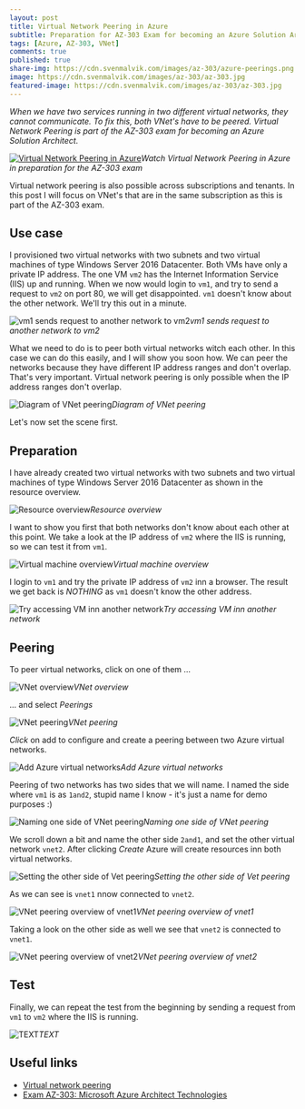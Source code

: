 ```yaml
---
layout: post
title: Virtual Network Peering in Azure
subtitle: Preparation for AZ-303 Exam for becoming an Azure Solution Architect - Virtual Network Peering
tags: [Azure, AZ-303, VNet]
comments: true
published: true
share-img: https://cdn.svenmalvik.com/images/az-303/azure-peerings.png
image: https://cdn.svenmalvik.com/images/az-303/az-303.jpg
featured-image: https://cdn.svenmalvik.com/images/az-303/az-303.jpg
---
```


*When we have two services running in two different virtual networks, they cannot communicate. To fix this, both VNet's have to be peered. Virtual Network Peering is part of the AZ-303 exam for becoming an Azure Solution Architect.*

[![Virtual Network Peering in Azure](https://cdn.svenmalvik.com/images/az-303/azure-peerings-yt.jpg "AZ-303: Virtual Network Peering in Azure")](https://www.youtube.com/watch?v=j_DCsXIPV_U)*Watch Virtual Network Peering in Azure in preparation for the AZ-303 exam*

Virtual network peering is also possible across subscriptions and tenants. In this post I will focus on VNet's that are in the same subscription as this is part of the AZ-303 exam.

## Use case

I provisioned two virtual networks with two subnets and two virtual machines of type Windows Server 2016 Datacenter. Both VMs have only a private IP address. The one VM `vm2` has the Internet Information Service (IIS) up and running. When we now would login to `vm1`, and try to send a request to `vm2` on port 80, we will get disappointed. `vm1` doesn't know about the other network. We'll try this out in a minute.

![vm1 sends request to another network to vm2](https://cdn.svenmalvik.com/images/az-303/az-303-peering-0.jpg)*vm1 sends request to another network to vm2*

What we need to do is to peer both virtual networks witch each other. In this case we can do this easily, and I will show you soon how. We can peer the networks because they have different IP address ranges and don't overlap. That's very important. Virtual network peering is only possible when the IP address ranges don't overlap.

![Diagram of VNet peering](https://cdn.svenmalvik.com/images/az-303/az-303-peering-1.jpg)*Diagram of VNet peering*

Let's now set the scene first.

## Preparation

I have already created two virtual networks with two subnets and two virtual machines of type Windows Server 2016 Datacenter as shown in the resource overview.

![Resource overview](https://cdn.svenmalvik.com/images/az-303/az-303-peering-2.jpg)*Resource overview*

I want to show you first that both networks don't know about each other at this point. We take a look at the IP address of `vm2` where the IIS is running, so we can test it from `vm1`.

![Virtual machine overview](https://cdn.svenmalvik.com/images/az-303/az-303-peering-3.jpg)*Virtual machine overview*

I login to `vm1` and try the private IP address of `vm2` inn a browser. The result we get back is *NOTHING* as `vm1` doesn't know the other address.

![Try accessing VM inn another network](https://cdn.svenmalvik.com/images/az-303/az-303-peering-4.jpg)*Try accessing VM inn another network*

## Peering

To peer virtual networks, click on one of them ...

![VNet overview](https://cdn.svenmalvik.com/images/az-303/az-303-peering-5.jpg)*VNet overview*

... and select *Peerings*

![VNet peering](https://cdn.svenmalvik.com/images/az-303/az-303-peering-6.jpg)*VNet peering*

*Click* on add to configure and create a peering between two Azure virtual networks.

![Add Azure virtual networks](https://cdn.svenmalvik.com/images/az-303/az-303-peering-7.jpg)*Add Azure virtual networks*

Peering of two networks has two sides that we will name. I named the side where `vm1` is as `1and2`, stupid name I know - it's just a name for demo purposes :)

![Naming one side of VNet peering](https://cdn.svenmalvik.com/images/az-303/az-303-peering-8.jpg)*Naming one side of VNet peering*

We scroll down a bit and name the other side `2and1`, and set the other virtual network `vnet2`. After clicking *Create* Azure will create resources inn both virtual networks.

![Setting the other side of Vet peering](https://cdn.svenmalvik.com/images/az-303/az-303-peering-9.jpg)*Setting the other side of Vet peering*

As we can see is `vnet1` nnow connected to `vnet2`.

![VNet peering overview of vnet1](https://cdn.svenmalvik.com/images/az-303/az-303-peering-10.jpg)*VNet peering overview of vnet1*

Taking a look on the other side as well we see that `vnet2` is connected to `vnet1`.

![VNet peering overview of vnet2](https://cdn.svenmalvik.com/images/az-303/az-303-peering-11.jpg)*VNet peering overview of vnet2*

## Test

Finally, we can repeat the test from the beginning by sending a request from `vm1` to `vm2` where the IIS is running.

![TEXT](https://cdn.svenmalvik.com/images/az-303/az-303-peering-12.jpg)*TEXT*

## Useful links

- [Virtual network peering](https://docs.microsoft.com/en-us/azure/virtual-network/virtual-network-peering-overview?WT.mc_id=AZ-MVP-5004080)
- [Exam AZ-303: Microsoft Azure Architect Technologies](https://docs.microsoft.com/en-us/learn/certifications/exams/az-303?WT.mc_id=AZ-MVP-5004080)